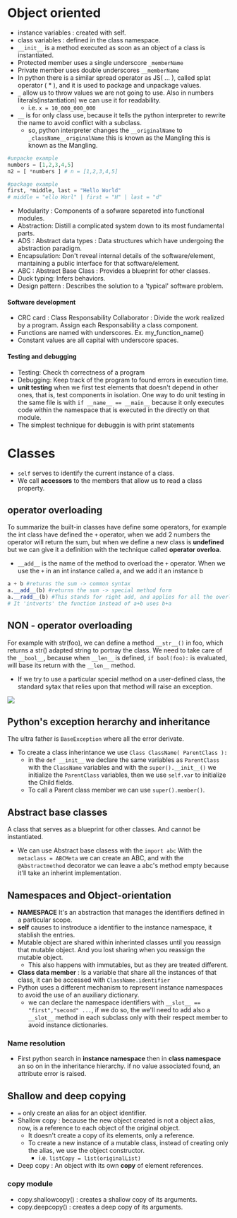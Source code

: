 # Object oriented 
- instance variables : created with self. 
- class variables : defined in the class namespace.
- `__init__` is a method executed as soon as an object of a class is instantiated.
- Protected member uses a single underscore `_memberName`
- Private member uses double underscores `__memberName`
- In python there is a similar spread operator as JS( ... ), called splat operator ( * ), and it is used to package and unpackage values.
- `_` allow us to throw values we are not going to use. Also in numbers literals(instantiation) we can use it for readability.
  - i.e. `x = 10_000_000_000`
- `__` is for only class use, because it tells the python interpreter to rewrite the name to avoid conflict with a subclass.
  - so, python interpreter changes the `__originalName` to `_className__originalName` this is known as the Mangling this is known as the Mangling.

```py
#unpacke example
numbers = [1,2,3,4,5]
n2 = [ *numbers ] # n = [1,2,3,4,5]

#package example 
first, *middle, last = "Hello World"
# middle = "ello Worl" | first = "H" | last = "d"
```
- Modularity : Components of a sofware separeted into functional modules.
- Abstraction: Distill a complicated system down to its most fundamental parts.
- ADS : Abstract data types : Data structures which have undergoing the abstraction paradigm.
- Encapsulation: Don't reveal internal details of the software/element, mantaining a public interface for that software/element. 
- ABC : Abstract Base Class : Provides a blueprint for other classes.
- Duck typing: Infers behaviors.
- Design pattern : Describes the solution to a 'typical' software problem.

#### Software development
- CRC card : Class Responsability Collaborator : Divide the work realized by a program. Assign each Responsability a class component.
- Functions are named with underscores. Ex. my_function_name()
- Constant values are all capital with underscore spaces.
#### Testing and debugging
- Testing: Check th correctness of a program
- Debugging: Keep track of the program to found errors in execution time.
- **unit testing** when we first test elements that doesn't depend in other ones, that is, test components in isolation.
One way to do unit testing in the same file is with `if __name__ == __main__` because it only executes code within the namespace that is executed in the directly on that module.
- The simplest technique for debuggin is with print statements

# Classes
- `self` serves to identify the current instance of a class.
- We call **accessors** to the members that allow us to read a class property.

## operator overloading
To summarize the built-in classes have define some  operators, for example the int class have defined the `+` operator, when we add 2 numbers the operator
will return the sum, but when we define a new class is **undefined** but we can give it a definition with the technique called **operator overloa**.
- `__add__` is the name of the method to overload the `+` operator.
When we use the `+` in an int instance called a, and we add it an instance b
```py
a + b #returns the sum -> common syntax
a.__add__(b) #returns the sum -> special method form
a.__radd__(b) #This stands for right add, and applies for all the overload functions
# It 'intverts' the function instead of a+b uses b+a
```
## NON - operator overloading
For example with str(foo), we can define a method `__str__()` in foo, which returns a str() adapted string to portray the class.
We need to take care of the `__bool__`, because when `__len__` is defined, `if bool(foo):` is evaluated, will base its return with the `__len__` method.
- If we try to use a particular special method on a user-defined class, the standard sytax that relies upon that method will raise an exception.
<img margin="0px auto" src="https://imgs.search.brave.com/S1H4_Ib5RLJF04nx8K5VJJr864MkbZqGzOmSZ0ol8n0/rs:fit:331:390:1/g:ce/aHR0cHM6Ly9kb3Ru/ZXR0dXRvcmlhbHMu/bmV0L3dwLWNvbnRl/bnQvdXBsb2Fkcy8y/MDIwLzA3L3dvcmQt/aW1hZ2UtMTI2LnBu/Zw"> 

## Python's exception herarchy and inheritance
The ultra father is `BaseException` where all the error derivate.

- To create a class inherintance we use `Class ClassName( ParentClass ):`
  - in the `def __init__` we declare the same variables as `ParentClass` with the `ClassName` variables and with the `super().__init__()` we initialize the `ParentClass` variables, then we use `self.var` to initialize the Child fields.
  - To call a Parent class member we can use `super().member()`.

## Abstract base classes
A class that serves as a blueprint for other classes. And cannot be instantiated.
- We can use Abstract base clasess with the `import abc`
With the `metaclass = ABCMeta` we can create an ABC, and with the `@Abstractmethod` decorator we can leave a
abc's method empty because it'll take an inherint implementation.

## Namespaces and Object-orientation

- **NAMESPACE** It's an abstraction that manages the identifiers defined in a particular scope.
- **self** causes to instroduce a identifier to the instance namespace, it stablish the entries.
- Mutable object are shared within inherinted classes until you reassign that mutable object. And you lost sharing when you reassign the mutable object.
  - This also happens with immutables, but as they are treated different.
- **Class data member** : Is a variable that share all the instances of that class, it can be accessed with `ClassName.identifier`
- Python uses a different mechanism to represent instance namespaces to avoid the use of an auxiliary dictionary.
  - we can declare the namespace identifiers with `__slot__ == "first","second" ...`, if we do so, the we'll need to add also a `__slot__` method in each subclass only with their respect member to avoid instance dictionaries.
### Name resolution
- First python search in **instance namespace** then in **class namespace** an so on in the inheritance hierarchy. if no value associated found, an attribute error is raised.

## Shallow and deep copying

- `=` only create an alias for an object identifier.
- Shallow copy : because the new object created is not a object alias, now, is a reference to each object of the original object.
  - It doesn't create a copy of its elements, only a reference.
  - To create a new instance of a mutable class, instead of creating only the alias, we use the object constructor.
    - i.e. `listCopy = list(originalList)`
- Deep copy : An object with its own **copy** of element references.
### copy module
- copy.shallowcopy() : creates a shallow copy of its arguments.
- copy.deepcopy() : creates a deep copy of its arguments.
